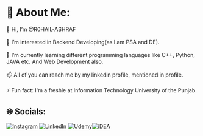 # 💫 About Me:
👋 Hi, I’m @R0HAIL-ASHRAF<br><br>👀 I’m interested in Backend Developing(as I am PSA and DE).<br><br>🌱 I’m currently learning different programming languages like C++, Python, JAVA etc. And Web Development also.<br><br>📫 All of you can reach me by my linkedin profile, mentioned in profile.<br><br>⚡ Fun fact: I'm a freshie at Information Technology University of the Punjab.


## 🌐 Socials:
[![Instagram](https://img.shields.io/badge/Instagram-%23E4405F.svg?logo=Instagram&logoColor=white)](https://instagram.com/enervated_r0hailxd) [![LinkedIn](https://img.shields.io/badge/LinkedIn-%230077B5.svg?logo=linkedin&logoColor=white)](https://linkedin.com/in/rohail-ashraf-1aa720280)  [![Udemy](https://img.shields.io/badge/Udemy-%230077B5.svg?logo=Udemy&logoColor=white)]()[![iDEA](https://img.shields.io/badge/iDEA-%230077B5.svg?logo=iDEA&logoColor=white)]() 


